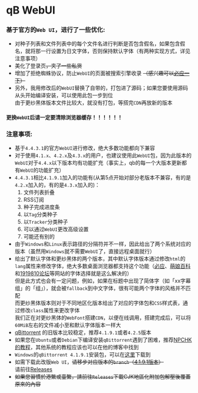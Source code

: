 # qB WebUI
### 基于官方的`Web UI`，进行了一些优化:
* 对种子列表和文件列表中的每个文件名进行判断是否包含假名，如果包含假名，就将那一行设置为日文字体，否则保持默认字体（有两种实现方式，详见注意事项）
* 美化了登录页<s>，夹了一些私货 </s>
* 增加了拒绝蜘蛛协议，防止`WebUI`的页面被搜索引擎收录 <s>（感兴趣可以[必应一下](https://cnm.buhuibing.xyz/?s=qBittorrent%20Web%E7%94%A8%E6%88%B7%E7%95%8C%E9%9D%A2)）</s>
* 另外，我用修改后的`WebUI`替换了自带的，打包进了源码；如果您要使用源码从头开始编译安装，可以使用此包一步到位<br>由于更纱黑体版本文件比较大，就没有打包，等搭完`CDN`再放新的版本
#### 更换`WebUI`后请一定要清除浏览器缓存！！！！！！

### 注意事项:
* 基于`4.4.3.1`的官方`WebUI`进行修改，绝大多数功能都向下兼容
* 对于使用`4.1.x`、`4.2.x`及`4.3.x`的用户，也建议使用此`WebUI`包，因为此版本的`WebUI`对于`4.4.x`以下版本均有功能扩充（事实上，qb的每一个大版本更新都有`WebUI`的功能扩充）
* `4.4.3.1`相比`4.1.9.1`加入的功能有(从第5点开始对部分老版本不兼容，有的是`4.2.x`加入的，有的是`4.3.x`加入的)：
  1. 文件列表折叠
  2. RSS订阅
  3. 种子完成进度条
  4. 以`Tag`分类种子
  5. 以`Tracker`分类种子
  6. 可以通过`WebUI`更改高级设置
  7. 可能还有别的
* 由于`Windows`和`Linux`表示路径的分隔符并不一样，因此给出了两个系统对应的版本（虽然用`Windows`就不需要`WebUI`了，直接远程桌面就行）
* 给出了默认字体和更纱黑体的两个版本，其中默认字体版本通过修改`html`的`lang`属性来修改字体，绝大多数桌面浏览器都支持这个功能（[必应](https://www.bing.com/)、[萌娘百科](https://zh.moegirl.org.cn/)和[1919810论坛](https://1919810.com/)等网站的字体选择就是这么解决的）<br>但是此方式也会有一定问题，例如，如果在标题中出现了简体字（如「xx字幕组」的「组」），就会被`fallback`到中文字体，很有可能两个字体的风格并不匹配<br>而更纱黑体版本则对于不同地区化版本给出了对应的字体包和`CSS`样式表，通过修改`class`属性来更改字体<br>我们正在对更纱黑体的`WebFont`搭建`CDN`，以便在线调用，搭建完成后，可以将`60MiB`左右的文件减小至和默认字体版本一样大
* [qBittorrent](https://github.com/qbittorrent/qBittorrent) 的旧版本比较稳定，推荐`4.1.9.1`或者`4.2.5`版本
* 如果您在`Ubuntu`或者`Debian`下编译安装`qBittorrent`遇到了困难，推荐[NPCHK的教程](https://npchk.info/ubuntu-debian-install-qbittorrent/)，其他系统的教程应该也可以在他的博客中找到
* `Windows`的`qBittorrent 4.1.9.1`安装包，可以在[这里](https://sourceforge.net/projects/qbittorrent/files/qbittorrent-win32/qbittorrent-4.1.9.1/)下载到
* 如需下载此改版`Web UI`，<s>请移步对应版本的`branch`（[4.1.9.1版本](https://github.com/Lambholl/qb-webui/tree/4.1.9.1)）</s><br>
请前往[Releases](https://github.com/Lambholl/qb-webui/releases/latest)
* <s>如果您習慣於港繁或臺繁，請前往`Releases`下載CJK地區化附加包解壓後覆蓋原來的內容</s>

